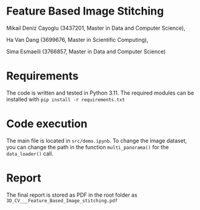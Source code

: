 # Feature Based Image Stitching

Mikail Deniz Cayoglu (3437201, Master in Data and Computer Science),

Ha Van Dang (3699676, Master in Scientific Computing),

Sima Esmaeili (3766857, Master in Data and Computer Science)

# Requirements
The code is written and tested in Python 3.11. 
The required modules can be installed with `pip install -r requirements.txt`

# Code execution
The main file is located in `src/demo.ipynb`. To change the image dataset, you can change
the path in the function `multi_panorama()` for the `data_loader()` call.

# Report
The final report is stored as PDF in the root folder as `3D_CV___Feature_Based_Image_stitching.pdf` 